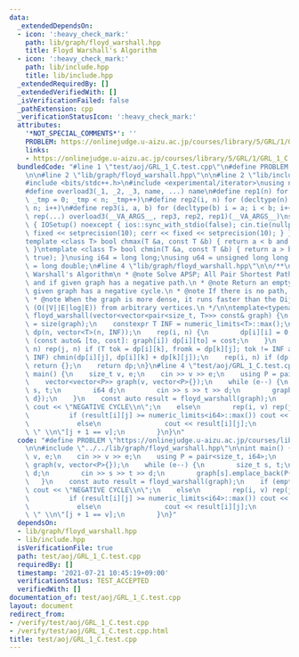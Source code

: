 ```yaml
---
data:
  _extendedDependsOn:
  - icon: ':heavy_check_mark:'
    path: lib/graph/floyd_warshall.hpp
    title: Floyd Warshall's Algorithm
  - icon: ':heavy_check_mark:'
    path: lib/include.hpp
    title: lib/include.hpp
  _extendedRequiredBy: []
  _extendedVerifiedWith: []
  _isVerificationFailed: false
  _pathExtension: cpp
  _verificationStatusIcon: ':heavy_check_mark:'
  attributes:
    '*NOT_SPECIAL_COMMENTS*': ''
    PROBLEM: https://onlinejudge.u-aizu.ac.jp/courses/library/5/GRL/1/GRL_1_C
    links:
    - https://onlinejudge.u-aizu.ac.jp/courses/library/5/GRL/1/GRL_1_C
  bundledCode: "#line 1 \"test/aoj/GRL_1_C.test.cpp\"\n#define PROBLEM \"https://onlinejudge.u-aizu.ac.jp/courses/library/5/GRL/1/GRL_1_C\"\
    \n\n#line 2 \"lib/graph/floyd_warshall.hpp\"\n\n#line 2 \"lib/include.hpp\"\n\n\
    #include <bits/stdc++.h>\n#include <experimental/iterator>\nusing namespace std;\n\
    #define overload3(_1, _2, _3, name, ...) name\n#define rep1(n) for (decltype(n)\
    \ _tmp = 0; _tmp < n; _tmp++)\n#define rep2(i, n) for (decltype(n) i = 0; i <\
    \ n; i++)\n#define rep3(i, a, b) for (decltype(b) i = a; i < b; i++)\n#define\
    \ rep(...) overload3(__VA_ARGS__, rep3, rep2, rep1)(__VA_ARGS__)\nstruct IOSetup\
    \ { IOSetup() noexcept { ios::sync_with_stdio(false); cin.tie(nullptr); cout <<\
    \ fixed << setprecision(10); cerr << fixed << setprecision(10); } } iosetup;\n\
    template <class T> bool chmax(T &a, const T &b) { return a < b and (a = b, true);\
    \ }\ntemplate <class T> bool chmin(T &a, const T &b) { return a > b and (a = b,\
    \ true); }\nusing i64 = long long;\nusing u64 = unsigned long long;\nusing f64\
    \ = long double;\n#line 4 \"lib/graph/floyd_warshall.hpp\"\n\n/**\n * @brief Floyd\
    \ Warshall's Algorithm\n * @note Solve APSP; All Pair Shortest Path in $O(|V|^3)$\
    \ and if given graph has a negative path.\n * @note Return an empty vector when\
    \ given graph has a negative cycle.\n * @note If there is no path, return std::numeric_limits<T>::max().\n\
    \ * @note When the graph is more dense, it runs faster than the Dijkstra's Algorithm\
    \ (O(|V||E|log|E)) from arbitrary vertices.\n */\n\ntemplate<typename T> vector<vector<T>>\
    \ floyd_warshall(vector<vector<pair<size_t, T>>> const& graph) {\n    size_t n\
    \ = size(graph);\n    constexpr T INF = numeric_limits<T>::max();\n    vector<vector<T>>\
    \ dp(n, vector<T>(n, INF));\n    rep(i, n) {\n        dp[i][i] = 0;\n        for\
    \ (const auto& [to, cost]: graph[i]) dp[i][to] = cost;\n    }\n    rep(k, n) rep(i,\
    \ n) rep(j, n) if (T tok = dp[i][k], fromk = dp[k][j]; tok != INF and fromk !=\
    \ INF) chmin(dp[i][j], dp[i][k] + dp[k][j]);\n    rep(i, n) if (dp[i][i] < 0)\
    \ return {};\n    return dp;\n}\n#line 4 \"test/aoj/GRL_1_C.test.cpp\"\n\nint\
    \ main() {\n    size_t v, e;\n    cin >> v >> e;\n    using P = pair<size_t, i64>;\n\
    \    vector<vector<P>> graph(v, vector<P>{});\n    while (e--) {\n        size_t\
    \ s, t;\n        i64 d;\n        cin >> s >> t >> d;\n        graph[s].emplace_back(P{t,\
    \ d});\n    }\n    const auto result = floyd_warshall(graph);\n    if (empty(result))\
    \ cout << \"NEGATIVE CYCLE\\n\";\n    else\n        rep(i, v) rep(j, v) {\n  \
    \          if (result[i][j] >= numeric_limits<i64>::max()) cout << \"INF\";\n\
    \            else\n                cout << result[i][j];\n            cout <<\
    \ \" \\n\"[j + 1 == v];\n        }\n}\n"
  code: "#define PROBLEM \"https://onlinejudge.u-aizu.ac.jp/courses/library/5/GRL/1/GRL_1_C\"\
    \n\n#include \"../../lib/graph/floyd_warshall.hpp\"\n\nint main() {\n    size_t\
    \ v, e;\n    cin >> v >> e;\n    using P = pair<size_t, i64>;\n    vector<vector<P>>\
    \ graph(v, vector<P>{});\n    while (e--) {\n        size_t s, t;\n        i64\
    \ d;\n        cin >> s >> t >> d;\n        graph[s].emplace_back(P{t, d});\n \
    \   }\n    const auto result = floyd_warshall(graph);\n    if (empty(result))\
    \ cout << \"NEGATIVE CYCLE\\n\";\n    else\n        rep(i, v) rep(j, v) {\n  \
    \          if (result[i][j] >= numeric_limits<i64>::max()) cout << \"INF\";\n\
    \            else\n                cout << result[i][j];\n            cout <<\
    \ \" \\n\"[j + 1 == v];\n        }\n}"
  dependsOn:
  - lib/graph/floyd_warshall.hpp
  - lib/include.hpp
  isVerificationFile: true
  path: test/aoj/GRL_1_C.test.cpp
  requiredBy: []
  timestamp: '2021-07-21 10:45:19+09:00'
  verificationStatus: TEST_ACCEPTED
  verifiedWith: []
documentation_of: test/aoj/GRL_1_C.test.cpp
layout: document
redirect_from:
- /verify/test/aoj/GRL_1_C.test.cpp
- /verify/test/aoj/GRL_1_C.test.cpp.html
title: test/aoj/GRL_1_C.test.cpp
---
```

